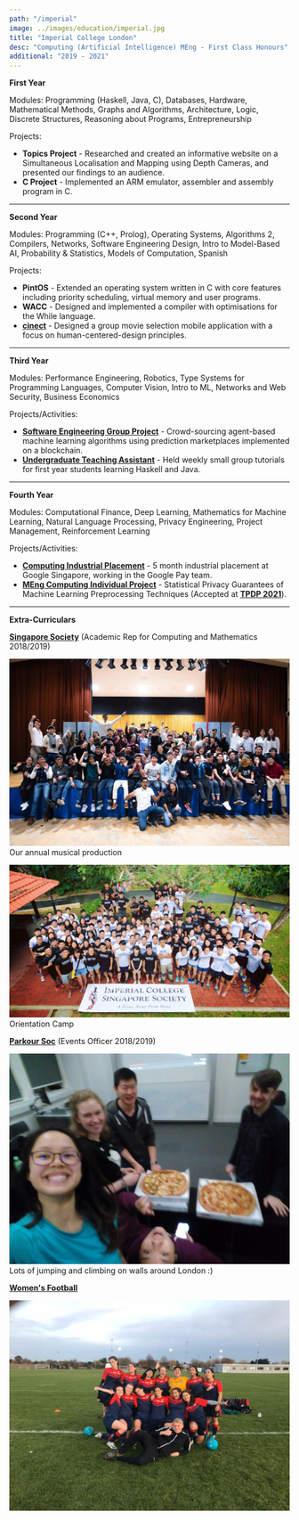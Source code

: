 ```yaml
---
path: "/imperial"
image: ../images/education/imperial.jpg
title: "Imperial College London"
desc: "Computing (Artificial Intelligence) MEng - First Class Honours"
additional: "2019 - 2021"
---
```


**First Year**

Modules: Programming (Haskell, Java, C), Databases, Hardware, Mathematical Methods, Graphs and Algorithms, Architecture, Logic, Discrete Structures, Reasoning about Programs, Entrepreneurship

Projects:
- **Topics Project** - Researched and created an informative website on a Simultaneous Localisation and Mapping using Depth Cameras, and presented our findings to an audience.
- **C Project** - Implemented an ARM emulator, assembler and assembly program in C.

---

**Second Year**

Modules: Programming (C++, Prolog), Operating Systems, Algorithms 2, Compilers, Networks, Software Engineering Design, Intro to Model-Based AI, Probability & Statistics, Models of Computation, Spanish

Projects:
- **PintOS** - Extended an operating system written in C with core features including priority scheduling, virtual memory and user programs.
- **WACC** - Designed and implemented a compiler with optimisations for the While language.
- [**cinect**](/projects/cinect) - Designed a group movie selection mobile application with a focus on human-centered-design principles.

---

**Third Year** 

Modules: Performance Engineering, Robotics, Type Systems for Programming Languages, Computer Vision, Intro to ML, Networks and Web Security, Business Economics

Projects/Activities:
- [**Software Engineering Group Project**](/projects/charje) - Crowd-sourcing agent-based machine learning algorithms using prediction marketplaces implemented on a blockchain.
- [**Undergraduate Teaching Assistant**](/imperial-ta) - Held weekly small group tutorials for first year students learning Haskell and Java.

---

**Fourth Year** 

Modules: Computational Finance, Deep Learning, Mathematics for Machine Learning, Natural Language Processing, Privacy Engineering, Project Management, Reinforcement Learning

Projects/Activities:
- [**Computing Industrial Placement**](/google-swe) - 5 month industrial placement at Google Singapore, working in the Google Pay team.
- [**MEng Computing Individual Project**](/privacy-ml) - Statistical Privacy Guarantees of Machine Learning Preprocessing Techniques (Accepted at [**TPDP 2021**](https://tpdp.journalprivacyconfidentiality.org/2021/)).

---

**Extra-Curriculars**

[**Singapore Society**](https://www.union.ic.ac.uk/osc/singapore/) (Academic Rep for Computing and Mathematics 2018/2019)

![major event](../images/education/majorevent.jpg)
Our annual musical production

![orientation camp](../images/education/singsoc.jpg)
Orientation Camp

[**Parkour Soc**](https://www.imperialcollegeunion.org/activities/a-to-z/parkour-free-running-and-gymnastics) (Events Officer 2018/2019)

![Pizza party (before climbing onto the roof)](../images/education/parkoursoc.jpg)
Lots of jumping and climbing on walls around London :)

[**Women's Football**](https://www.imperialcollegeunion.org/activities/a-to-z/football-womens)

![football match](../images/education/football.jpg)
